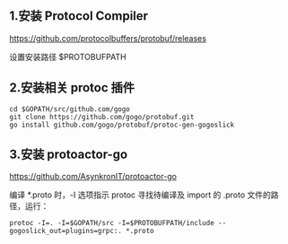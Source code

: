 ## 1.安装 Protocol Compiler
https://github.com/protocolbuffers/protobuf/releases

设置安装路径 $PROTOBUFPATH

## 2.安装相关 protoc 插件
```
cd $GOPATH/src/github.com/gogo
git clone https://github.com/gogo/protobuf.git
go install github.com/gogo/protobuf/protoc-gen-gogoslick
```

## 3.安装 protoactor-go
https://github.com/AsynkronIT/protoactor-go

编译 *.proto 时，-I 选项指示 protoc 寻找待编译及 import 的 .proto 文件的路径，运行：
```
protoc -I=. -I=$GOPATH/src -I=$PROTOBUFPATH/include --gogoslick_out=plugins=grpc:. *.proto
```
